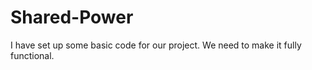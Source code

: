# Shared-Power

I have set up some basic code for our project.
We need to make it fully functional.
